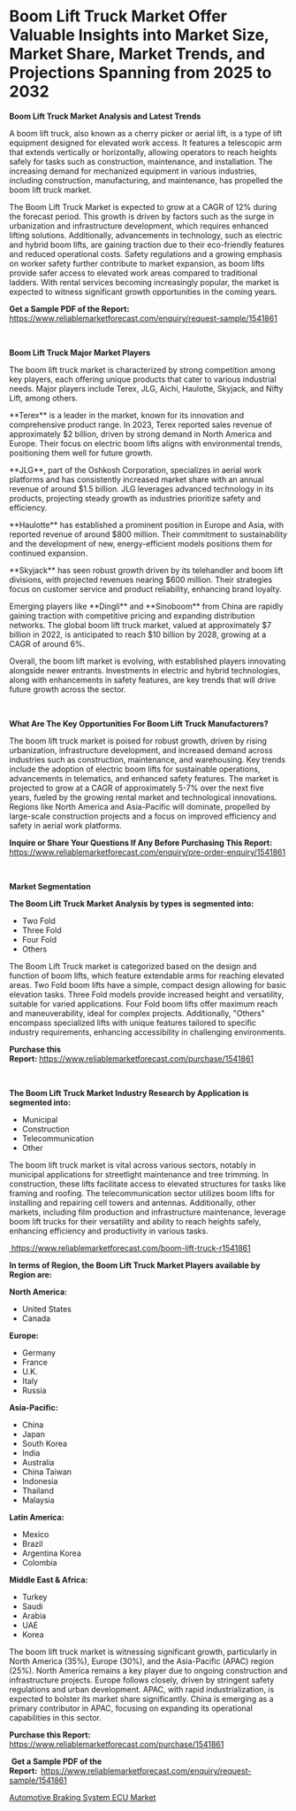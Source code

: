 <p><h1>Boom Lift Truck Market Offer Valuable Insights into Market Size, Market Share, Market Trends, and Projections Spanning from 2025 to 2032</h1></p><p><strong>Boom Lift Truck Market Analysis and Latest Trends</strong></p>
<p><p>A boom lift truck, also known as a cherry picker or aerial lift, is a type of lift equipment designed for elevated work access. It features a telescopic arm that extends vertically or horizontally, allowing operators to reach heights safely for tasks such as construction, maintenance, and installation. The increasing demand for mechanized equipment in various industries, including construction, manufacturing, and maintenance, has propelled the boom lift truck market.</p><p>The Boom Lift Truck Market is expected to grow at a CAGR of 12% during the forecast period. This growth is driven by factors such as the surge in urbanization and infrastructure development, which requires enhanced lifting solutions. Additionally, advancements in technology, such as electric and hybrid boom lifts, are gaining traction due to their eco-friendly features and reduced operational costs. Safety regulations and a growing emphasis on worker safety further contribute to market expansion, as boom lifts provide safer access to elevated work areas compared to traditional ladders. With rental services becoming increasingly popular, the market is expected to witness significant growth opportunities in the coming years.</p></p>
<p><strong>Get a Sample PDF of the Report:&nbsp;</strong> <a href="https://www.reliablemarketforecast.com/enquiry/request-sample/1541861?utm_campaign=3169&utm_medium=2&utm_source=Github&utm_content=ia&utm_term=30032025&utm_id=boom-lift-truck">https://www.reliablemarketforecast.com/enquiry/request-sample/1541861</a></p>
<p>&nbsp;</p>
<p><strong>Boom Lift Truck Major Market Players</strong></p>
<p><p>The boom lift truck market is characterized by strong competition among key players, each offering unique products that cater to various industrial needs. Major players include Terex, JLG, Aichi, Haulotte, Skyjack, and Nifty Lift, among others. </p><p>**Terex** is a leader in the market, known for its innovation and comprehensive product range. In 2023, Terex reported sales revenue of approximately $2 billion, driven by strong demand in North America and Europe. Their focus on electric boom lifts aligns with environmental trends, positioning them well for future growth.</p><p>**JLG**, part of the Oshkosh Corporation, specializes in aerial work platforms and has consistently increased market share with an annual revenue of around $1.5 billion. JLG leverages advanced technology in its products, projecting steady growth as industries prioritize safety and efficiency.</p><p>**Haulotte** has established a prominent position in Europe and Asia, with reported revenue of around $800 million. Their commitment to sustainability and the development of new, energy-efficient models positions them for continued expansion.</p><p>**Skyjack** has seen robust growth driven by its telehandler and boom lift divisions, with projected revenues nearing $600 million. Their strategies focus on customer service and product reliability, enhancing brand loyalty.</p><p>Emerging players like **Dingli** and **Sinoboom** from China are rapidly gaining traction with competitive pricing and expanding distribution networks. The global boom lift truck market, valued at approximately $7 billion in 2022, is anticipated to reach $10 billion by 2028, growing at a CAGR of around 6%.</p><p>Overall, the boom lift market is evolving, with established players innovating alongside newer entrants. Investments in electric and hybrid technologies, along with enhancements in safety features, are key trends that will drive future growth across the sector.</p></p>
<p>&nbsp;</p>
<p><strong>What Are The Key Opportunities For Boom Lift Truck Manufacturers?</strong></p>
<p><p>The boom lift truck market is poised for robust growth, driven by rising urbanization, infrastructure development, and increased demand across industries such as construction, maintenance, and warehousing. Key trends include the adoption of electric boom lifts for sustainable operations, advancements in telematics, and enhanced safety features. The market is projected to grow at a CAGR of approximately 5-7% over the next five years, fueled by the growing rental market and technological innovations. Regions like North America and Asia-Pacific will dominate, propelled by large-scale construction projects and a focus on improved efficiency and safety in aerial work platforms.</p></p>
<p><strong>Inquire or Share Your Questions If Any Before Purchasing This Report:</strong> <a href="https://www.reliablemarketforecast.com/enquiry/pre-order-enquiry/1541861?utm_campaign=3169&utm_medium=2&utm_source=Github&utm_content=ia&utm_term=30032025&utm_id=boom-lift-truck">https://www.reliablemarketforecast.com/enquiry/pre-order-enquiry/1541861</a></p>
<p>&nbsp;</p>
<p><strong>Market Segmentation</strong></p>
<p><strong>The Boom Lift Truck Market Analysis by types is segmented into:</strong></p>
<p><ul><li>Two Fold</li><li>Three Fold</li><li>Four Fold</li><li>Others</li></ul></p>
<p><p>The Boom Lift Truck market is categorized based on the design and function of boom lifts, which feature extendable arms for reaching elevated areas. Two Fold boom lifts have a simple, compact design allowing for basic elevation tasks. Three Fold models provide increased height and versatility, suitable for varied applications. Four Fold boom lifts offer maximum reach and maneuverability, ideal for complex projects. Additionally, "Others" encompass specialized lifts with unique features tailored to specific industry requirements, enhancing accessibility in challenging environments.</p></p>
<p><strong>Purchase this Report:&nbsp;</strong><a href="https://www.reliablemarketforecast.com/purchase/1541861?utm_campaign=3169&utm_medium=2&utm_source=Github&utm_content=ia&utm_term=30032025&utm_id=boom-lift-truck">https://www.reliablemarketforecast.com/purchase/1541861</a></p>
<p>&nbsp;</p>
<p><strong>The Boom Lift Truck Market Industry Research by Application is segmented into:</strong></p>
<p><ul><li>Municipal</li><li>Construction</li><li>Telecommunication</li><li>Other</li></ul></p>
<p><p>The boom lift truck market is vital across various sectors, notably in municipal applications for streetlight maintenance and tree trimming. In construction, these lifts facilitate access to elevated structures for tasks like framing and roofing. The telecommunication sector utilizes boom lifts for installing and repairing cell towers and antennas. Additionally, other markets, including film production and infrastructure maintenance, leverage boom lift trucks for their versatility and ability to reach heights safely, enhancing efficiency and productivity in various tasks.</p></p>
<p><a href="https://www.reliablemarketforecast.com/boom-lift-truck-r1541861?utm_campaign=3169&utm_medium=2&utm_source=Github&utm_content=ia&utm_term=30032025&utm_id=boom-lift-truck">&nbsp;https://www.reliablemarketforecast.com/boom-lift-truck-r1541861</a></p>
<p><strong>In terms of Region, the Boom Lift Truck Market Players available by Region are:</strong></p>
<p>
    <p> <strong> North America: </strong>
        <ul>
            <li>United States</li>
            <li>Canada</li>
        </ul>
        </p> 
    <p> <strong> Europe: </strong>
        <ul>
            <li>Germany</li>
            <li>France</li>
            <li>U.K.</li>
            <li>Italy</li>
            <li>Russia</li>
        </ul>
        </p> 
    <p> <strong> Asia-Pacific: </strong>
        <ul>
            <li>China</li>
            <li>Japan</li>
            <li>South Korea</li>
            <li>India</li>
            <li>Australia</li>
            <li>China Taiwan</li>
            <li>Indonesia</li>
            <li>Thailand</li>
            <li>Malaysia</li>
        </ul>
        </p> 
    <p> <strong> Latin America: </strong>
        <ul>
            <li>Mexico</li>
            <li>Brazil</li>
            <li>Argentina Korea</li>
            <li>Colombia</li>
        </ul>
        </p> 
    <p> <strong> Middle East & Africa: </strong>
        <ul>
            <li>Turkey</li>
            <li>Saudi</li>
            <li>Arabia</li>
            <li>UAE</li>
            <li>Korea</li>
        </ul>
    </p>
    </p>
<p><p>The boom lift truck market is witnessing significant growth, particularly in North America (35%), Europe (30%), and the Asia-Pacific (APAC) region (25%). North America remains a key player due to ongoing construction and infrastructure projects. Europe follows closely, driven by stringent safety regulations and urban development. APAC, with rapid industrialization, is expected to bolster its market share significantly. China is emerging as a primary contributor in APAC, focusing on expanding its operational capabilities in this sector.</p></p>
<p><strong>Purchase this Report: </strong><a href="https://www.reliablemarketforecast.com/purchase/1541861?utm_campaign=3169&utm_medium=2&utm_source=Github&utm_content=ia&utm_term=30032025&utm_id=boom-lift-truck">https://www.reliablemarketforecast.com/purchase/1541861</a></p>
<p>&nbsp;<strong>Get a Sample PDF of the Report:&nbsp;&nbsp;</strong><a href="https://www.reliablemarketforecast.com/enquiry/request-sample/1541861?utm_campaign=3169&utm_medium=2&utm_source=Github&utm_content=ia&utm_term=30032025&utm_id=boom-lift-truck">https://www.reliablemarketforecast.com/enquiry/request-sample/1541861</a></p>
<p><strong></strong></p>
<p><p><a href="https://github.com/lynlynyusay/Market-Research-Report-List-1/blob/main/automotive-braking-system-ecu-market.md?utm_campaign=3169&utm_medium=2&utm_source=Github&utm_content=ia&utm_term=30032025&utm_id=boom-lift-truck">Automotive Braking System ECU Market</a></p></p>